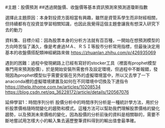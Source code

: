 #主題：股價預測
##透過開盤價、收盤價等基本資訊預測來預測道瓊斯指數

選擇此主題原因：本身對投資方面相當有興趣，雖然是資管系學生而非財經相關，但持續都有在投資並學習相關知識，也因此我覺得這個主題會讓我有想深入研究下去的動力

資料集、目標介紹：因為股票本身的分析方法就有百百種，一開始在想預測模型的方向時苦惱了滿久，像是考慮過ＭＡ、ＲＳＩ等股市分析常用指標，但最後決定用基本的收盤價搭配類神經網路來做
https://zhuanlan.zhihu.com/p/426935069

遇到的困難：過程中發現網路上已經有寫好的stocker工具（裡面有prophet模型專門用來預測股價），於是開始安裝所需套件及設定環境，但過程中不斷報錯，發現因為prophet模型似乎需要安裝在另外的虛擬環境當中，所以又去學了一下anaconda裡的虛擬環境建置及如何在不同環境中切換及下達指令
https://ithelp.ithome.com.tw/articles/10208534
https://blog.csdn.net/qq_36228172/article/details/120567076

延伸學習1：時間序列分析
股價分析中的時間序列分析是一種統計學方法，用於分析股票價格隨時間變化的趨勢和模式。這種方法可以幫助我們理解股票價格的變化趨勢，以及預測未來價格的變化，因為股價的分析前後的資料是相關聯的，需要不斷地嘗試用怎樣大小的輸入集去遍歷整筆資料得到的輸出值會最準確。
